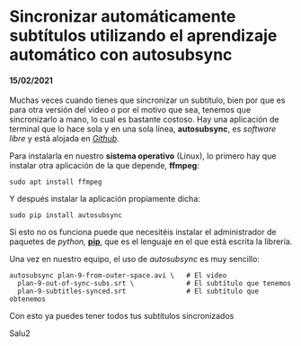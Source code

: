 # Sincronizar automáticamente subtítulos utilizando el aprendizaje automático con **autosubsync**

#### 15/02/2021

Muchas veces cuando tienes que sincronizar un subtítulo, bien por que es para otra versión del video o por el motivo que sea, tenemos que sincronizarlo a mano, lo cual es bastante costoso. Hay una aplicación de terminal que lo hace sola y en una sola línea, **autosubsync**, es *software libre* y está alojada en *[Github](https://github.com/oseiskar/autosubsync)*.

Para instalarla en nuestro **sistema operativo** (Linux), lo primero hay que instalar otra aplicación de la que depende, **ffmpeg**:

```
sudo apt install ffmpeg
```

Y después instalar la aplicación propiamente dicha:

```
sudo pip install autosubsync
```

Si esto no os funciona puede que necesitéis instalar el administrador de paquetes de *python,* **[pip](https://pypi.org/project/pip/)**, que es el lenguaje en el que está escrita la librería.

Una vez en nuestro equipo, el uso de *autosubsync* es muy sencillo:

```
autosubsync plan-9-from-outer-space.avi \   # El video
  plan-9-out-of-sync-subs.srt \             # El subtítulo que tenemos
  plan-9-subtitles-synced.srt               # El subtítulo que obtenemos
```

Con esto ya puedes tener todos tus subtítulos sincronizados

Salu2